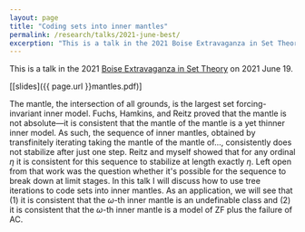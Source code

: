 ```yaml
---
layout: page
title: "Coding sets into inner mantles"
permalink: /research/talks/2021-june-best/
excerption: "This is a talk in the 2021 Boise Extravaganza in Set Theory on 2021 June 19..."
---
```


This is a talk in the 2021 [Boise Extravaganza in Set Theory](https://www.boisestate.edu/math/best/) on 2021 June 19.

[[slides]({{ page.url }}mantles.pdf)]

The mantle, the intersection of all grounds, is the largest set forcing-invariant inner model. Fuchs, Hamkins, and Reitz proved that the mantle is not absolute—it is consistent that the mantle of the mantle is a yet thinner inner model. As such, the sequence of inner mantles, obtained by transfinitely iterating taking the mantle of the mantle of..., consistently does not stabilize after just one step. Reitz and myself showed that for any ordinal $\eta$ it is consistent for this sequence to stabilize at length exactly $\eta$. Left open from that work was the question whether it's possible for the sequence to break down at limit stages. In this talk I will discuss how to use tree iterations to code sets into inner mantles. As an application, we will see that (1) it is consistent that the $\omega$-th inner mantle is an undefinable class and (2) it is consistent that the $\omega$-th inner mantle is a model of ZF plus the failure of AC.




